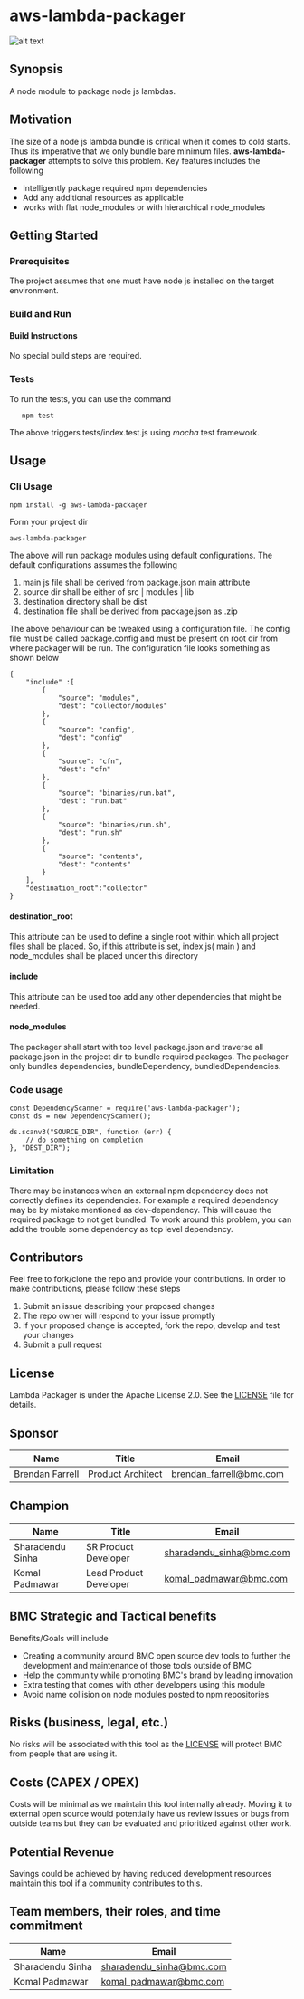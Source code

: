 # aws-lambda-packager
![alt text](https://img.shields.io/badge/coverage-81%25-green.svg?style=flat)

## Synopsis
A node module to package node js lambdas.

## Motivation
The size of a node js lambda bundle is critical when it comes to cold starts. Thus its imperative that we only bundle bare minimum files. **aws-lambda-packager** attempts to solve this problem. Key features includes the following

+ Intelligently package required npm dependencies
+ Add any additional resources as applicable
+ works with flat node_modules or with hierarchical node_modules
 
## Getting Started 

### Prerequisites
The project assumes that one must have node js installed on the target environment.

### Build and Run

#### Build Instructions
 
No special build steps are required.
 
### Tests

 To run the tests, you can use the command 
 
 ```
    npm test
 ```
The above triggers tests/index.test.js using *mocha* test framework.

## Usage
### Cli Usage
```
npm install -g aws-lambda-packager
```

Form your project dir
```
aws-lambda-packager
```

The above will run package modules using default configurations. The default configurations assumes the following

1. main js file shall be derived from package.json main attribute
1. source dir shall be either of src | modules | lib
1. destination directory shall be dist
1. destination file shall be derived from package.json as <name><version>.zip
 
The above behaviour can be tweaked using a configuration file. The config file must be called package.config and must be present on root dir from where packager will be run. The configuration file looks something as shown below
 
```
{
	"include" :[
		{
			"source": "modules",
			"dest": "collector/modules"
		},
		{
			"source": "config",
			"dest": "config"
		},
		{
			"source": "cfn",
			"dest": "cfn"
		},
		{
			"source": "binaries/run.bat",
			"dest": "run.bat"
		},
		{
			"source": "binaries/run.sh",
			"dest": "run.sh"
		},
		{
			"source": "contents",
			"dest": "contents"
		}
	],
	"destination_root":"collector"
}

```
#### destination_root
This attribute can be used to define a single root within which all project files shall be placed. So, if this attribute is set, index.js( main ) and node_modules shall be placed under this directory

#### include
This attribute can be used too add any other dependencies that might be needed.
    
#### node_modules
The packager shall start with top level package.json and traverse all package.json in the project dir to bundle required packages. The packager only bundles dependencies, bundleDependency, bundledDependencies.    

### Code usage
```
const DependencyScanner = require('aws-lambda-packager');
const ds = new DependencyScanner();

ds.scanv3("SOURCE_DIR", function (err) {
    // do something on completion
}, "DEST_DIR");

```

### Limitation
There may be instances when an external npm dependency does not correctly defines its dependencies. For example a required dependency may be by mistake mentioned as dev-dependency. This will cause the required package to not get bundled. To work around this problem, you can add the trouble some dependency as top level dependency.

## Contributors
Feel free to fork/clone the repo and provide your contributions.
In order to make contributions, please follow these steps
  1.  Submit an issue describing your proposed changes
  2.  The repo owner will respond to your issue promptly
  3.  If your proposed change is accepted, fork the repo, develop and test your changes
  4.  Submit a pull request

## License
Lambda Packager is under the Apache License 2.0.  See the [LICENSE](LICENSE) file for details.

## Sponsor
| Name | Title | Email |
|------|-------|-------|
|Brendan Farrell| Product Architect | brendan_farrell@bmc.com |

## Champion
| Name | Title | Email |
|------|-------|-------|
|Sharadendu Sinha| SR Product Developer | sharadendu_sinha@bmc.com |
|Komal Padmawar| Lead Product Developer | komal_padmawar@bmc.com |

## BMC Strategic and Tactical benefits
Benefits/Goals will include
* Creating a community around BMC open source dev tools to further the development and maintenance of those tools outside of BMC
* Help the community while promoting BMC's brand by leading innovation
* Extra testing that comes with other developers using this module
* Avoid name collision on node modules posted to npm repositories

## Risks (business, legal, etc.)
No risks will be associated with this tool as the [LICENSE](LICENSE) will protect BMC from people that are using it.

## Costs (CAPEX / OPEX)
Costs will be minimal as we maintain this tool internally already.  Moving it to external open source would potentially have us review issues or bugs from outside teams but they can be evaluated and prioritized against other work.

## Potential Revenue
Savings could be achieved by having reduced development resources maintain this tool if a community contributes to this.

## Team members, their roles, and time commitment

| Name | Email |
|------|-------|
|Sharadendu Sinha| sharadendu_sinha@bmc.com |
|Komal Padmawar| komal_padmawar@bmc.com |



  
 
 



